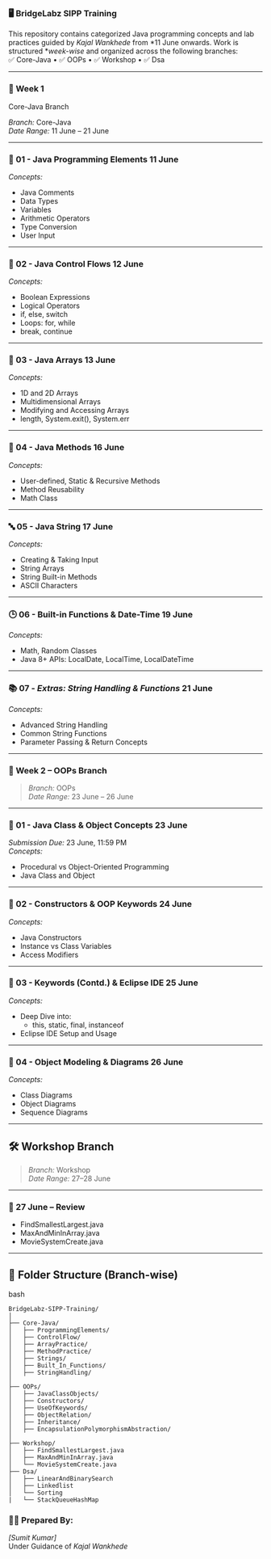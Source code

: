 ### 🖥 BridgeLabz SIPP Training

This repository contains categorized Java programming concepts and lab practices guided by *Kajal Wankhede* from *11 June onwards. Work is structured **week-wise* and organized across the following branches:  
✅ Core-Java • ✅ OOPs • ✅ Workshop • ✅ Dsa 

---

### 📅 Week 1 

Core-Java Branch

*Branch:* Core-Java  
*Date Range:* 11 June – 21 June

---

### 📘 01 - Java Programming Elements 11 June
*Concepts:*
- Java Comments  
- Data Types  
- Variables  
- Arithmetic Operators  
- Type Conversion  
- User Input  

---

### 🔁 02 - Java Control Flows 12 June
*Concepts:*
- Boolean Expressions  
- Logical Operators  
- if, else, switch  
- Loops: for, while  
- break, continue  

---

### 🧮 03 - Java Arrays 13 June
*Concepts:*
- 1D and 2D Arrays  
- Multidimensional Arrays  
- Modifying and Accessing Arrays  
- length, System.exit(), System.err  

---

### 🔧 04 - Java Methods 16 June
*Concepts:*
- User-defined, Static & Recursive Methods  
- Method Reusability  
- Math Class  

---

### 🔤 05 - Java String 17 June
*Concepts:*
- Creating & Taking Input  
- String Arrays  
- String Built-in Methods  
- ASCII Characters  

---

### 🕒 06 - Built-in Functions & Date-Time 19 June
*Concepts:*
- Math, Random Classes  
- Java 8+ APIs: LocalDate, LocalTime, LocalDateTime

---

### 📚 07 - *Extras: String Handling & Functions* 21 June
*Concepts:*
- Advanced String Handling  
- Common String Functions  
- Parameter Passing & Return Concepts  

---

### 📅 Week 2 – OOPs Branch

> *Branch:* OOPs  
> *Date Range:* 23 June – 26 June

---

### 🔷 01 - Java Class & Object Concepts 23 June
*Submission Due:* 23 June, 11:59 PM  
*Concepts:*
- Procedural vs Object-Oriented Programming  
- Java Class and Object  

---

### 🔷 02 - Constructors & OOP Keywords 24 June
*Concepts:*
- Java Constructors  
- Instance vs Class Variables  
- Access Modifiers  

---

### 🔷 03 - Keywords (Contd.) & Eclipse IDE  25 June
*Concepts:*
- Deep Dive into:  
  - this, static, final, instanceof  
- Eclipse IDE Setup and Usage

---

### 🔷 04 - Object Modeling & Diagrams 26 June
*Concepts:*
- Class Diagrams  
- Object Diagrams  
- Sequence Diagrams  

---

## 🛠 Workshop Branch

> *Branch:* Workshop  
> *Date Range:* 27–28 June

---

### 🧪 27 June – Review
- FindSmallestLargest.java
- MaxAndMinInArray.java
- MovieSystemCreate.java

---



## 📂 Folder Structure (Branch-wise)

bash
```
BridgeLabz-SIPP-Training/
│
├── Core-Java/
│   ├── ProgrammingElements/
│   ├── ControlFlow/
│   ├── ArrayPractice/
│   ├── MethodPractice/
│   ├── Strings/
│   ├── Built_In_Functions/
│   ├── StringHandling/
│
├── OOPs/
│   ├── JavaClassObjects/         
│   ├── Constructors/              
│   ├── UseOfKeywords/              
│   ├── ObjectRelation/
│   ├── Inheritance/
│   ├── EncapsulationPolymorphismAbstraction/
│   
├── Workshop/
│   ├── FindSmallestLargest.java
│   ├── MaxAndMinInArray.java
│   └── MovieSystemCreate.java
├── Dsa/
│   ├── LinearAndBinarySearch
│   ├── Linkedlist
│   └── Sorting
|   └── StackQueueHashMap
```




### 👩‍💻 Prepared By:
*[Sumit Kumar]*  
 Under Guidance of *Kajal Wankhede*  
